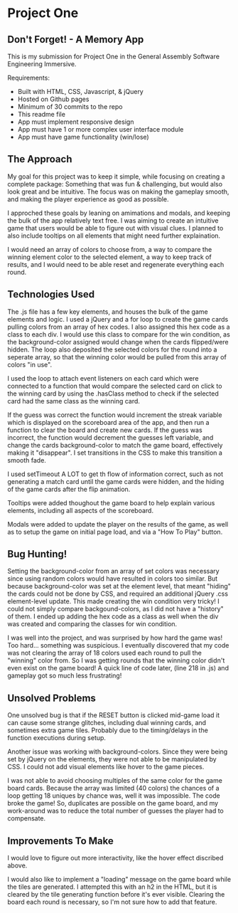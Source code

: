 # Project One

## Don't Forget! - A Memory App

This is my submission for Project One in the General Assembly Software Engineering Immersive. 

Requirements:
* Built with HTML, CSS, Javascript, & jQuery
* Hosted on Github pages
* Minimum of 30 commits to the repo
* This readme file
* App must implement responsive design
* App must have 1 or more complex user interface module
* App must have game functionality (win/lose)

## The Approach

My goal for this project was to keep it simple, while focusing on creating a complete package: Something that was fun & challenging, but would also look great and be intuitive. The focus was on making the gameplay smooth, and making the player experience as good as possible.

I approched these goals by leaning on amimations and modals, and keeping the bulk of the app relatively text free. I was aiming to create an intuitive game that users would be able to figure out with visual clues. I planned to also include tooltips on all elements that might need further explaination.

I would need an array of colors to choose from, a way to compare the winning element color to the selected element, a way to keep track of results, and I would need to be able reset and regenerate everything each round.

## Technologies Used

The .js file has a few key elements, and houses the bulk of the game elements and logic. I used a jQuery and a for loop to create the game cards pulling colors from an array of hex codes.  I also assigned this hex code as a class to each div. I would use this class to compare for the win condition, as the background-color assigned would change when the cards flipped/were hidden. The loop also deposited the selected colors for the round into a seperate array, so that the winning color would be pulled from this array of colors "in use".

I used the loop to attach event listeners on each card which were connected to a function that would compare the selected card on click to the winning card by using the .hasClass method to check if the selected card had the same class as the winning card.

If the guess was correct the function would increment the streak variable which is displayed on the scoreboard area of the app, and then run a function to clear the board and create new cards.
If the guess was incorrect, the function would decrement the guesses left variable, and change the cards background-color to match the game board, effectively making it "disappear". I set transitions in the CSS to make this transition a smooth fade.

I used setTimeout A LOT to get th flow of information correct, such as not generating a match card until the game cards were hidden, and the hiding of the game cards after the flip animation.

Tooltips were added thoughout the game board to help explain various elements, including all aspects of the scoreboard.

Modals were added to update the player on the results of the game, as well as to setup the game on initial page load, and via a "How To Play" button.


## Bug Hunting!

Setting the background-color from an array of set colors was necessary since using random colors would have resulted in colors too similar. But because background-color was set at the element level, that meant "hiding" the cards could not be done by CSS, and required an additional jQuery .css element-level update. This made creating the win condition very tricky! I could not simply compare backgound-colors, as I did not have a "history" of them.
I ended up adding the hex code as a class as well when the div was created and comparing the classes for win condition.

I was well into the project, and was surprised by how hard the game was! Too hard... something was suspicious. I eventually discovered that my code was not clearing the array of 18 colors used each round to pull the "winning" color from. So I was getting rounds that the winning color didn't even exist on the game board! A quick line of code later, (line 218 in .js) and gameplay got so much less frustrating!


## Unsolved Problems

One unsolved bug is that if the RESET button is clicked mid-game load it can cause some strange glitches, including dual winning cards, and sometimes extra game tiles. Probably due to the timing/delays in the function executions during setup.

Another issue was working with background-colors. Since they were being set by jQuery on the elements, they were not able to be manipulated by CSS. I could not add visual elements like hover to the game pieces.

I was not able to avoid choosing multiples of the same color for the game board cards. Because the array was limited (40 colors) the chances of a loop getting 18 uniques by chance was, well it was impossible. The code broke the game! So, duplicates are possible on the game board, and my work-around was to reduce the total number of guesses the player had to compensate.

## Improvements To Make

I would love to figure out more interactivity, like the hover effect discribed above. 

I would also like to implement a "loading" message on the game board while the tiles are generated. I attempted this with an h2 in the HTML, but it is cleared by the tile generating function before it's ever visible. Clearing the board each round is necessary, so I'm not sure how to add that feature.